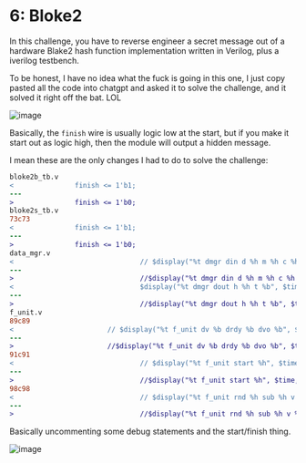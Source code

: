 # 6: Bloke2

In this challenge, you have to reverse engineer a secret message out of a hardware Blake2 hash function implementation written in Verilog, plus a iverilog testbench.

To be honest, I have no idea what the fuck is going in this one, I just copy pasted all the code into chatgpt and asked it to solve the challenge, and it solved it right off the bat. LOL

![image](https://github.com/user-attachments/assets/06a0223a-06cc-4ea5-ade9-c0bdc718f1db)

Basically, the `finish` wire is usually logic low at the start, but if you make it start out as logic high, then the module will output a hidden message.

I mean these are the only changes I had to do to solve the challenge:

```diff
bloke2b_tb.v
<               finish <= 1'b1;
---
>               finish <= 1'b0;
bloke2s_tb.v
73c73
<               finish <= 1'b1;
---
>               finish <= 1'b0;
data_mgr.v
<                               // $display("%t dmgr din d %h m %h c %h t %h f %b t %b", $time, data_in, m, cnt, t, f, tst);
---
>                               //$display("%t dmgr din d %h m %h c %h t %h f %b t %b", $time, data_in, m, cnt, t, f, tst);
<                               $display("%t dmgr dout h %h t %b", $time, h_in, tst);
---
>                               //$display("%t dmgr dout h %h t %b", $time, h_in, tst);
f_unit.v
89c89
<                       // $display("%t f_unit dv %b drdy %b dvo %b", $time, dv_in, drdy_out, dv_out);
---
>                       //$display("%t f_unit dv %b drdy %b dvo %b", $time, dv_in, drdy_out, dv_out);
91c91
<                               // $display("%t f_unit start %h", $time, m_in);
---
>                               //$display("%t f_unit start %h", $time, m_in);
98c98
<                               // $display("%t f_unit rnd %h sub %h v %h", $time, rnd_ctr, sub_ctr, v);
---
>                               //$display("%t f_unit rnd %h sub %h v %h", $time, rnd_ctr, sub_ctr, v);
```

Basically uncommenting some debug statements and the start/finish thing.

![image](https://github.com/user-attachments/assets/9ac2e927-16a0-4b2e-ad9c-20af24f31b31)
